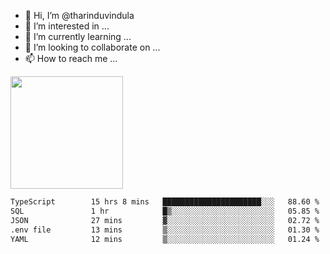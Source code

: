 - 👋 Hi, I’m @tharinduvindula
- 👀 I’m interested in ...
- 🌱 I’m currently learning ...
- 💞️ I’m looking to collaborate on ...
- 📫 How to reach me ...

<!---
tharinduvindula/tharinduvindula is a ✨ special ✨ repository because its `README.md` (this file) appears on your GitHub profile.
You can click the Preview link to take a look at your changes.
--->

<img height="180em" src="https://github-readme-stats.vercel.app/api?username=tharinduvindula&show_icons=true&hide_border=false&&count_private=true&include_all_commits=true" />


<!--START_SECTION:waka-->

```txt
TypeScript        15 hrs 8 mins   ██████████████████████░░░   88.60 %
SQL               1 hr            █▒░░░░░░░░░░░░░░░░░░░░░░░   05.85 %
JSON              27 mins         ▓░░░░░░░░░░░░░░░░░░░░░░░░   02.72 %
.env file         13 mins         ▒░░░░░░░░░░░░░░░░░░░░░░░░   01.30 %
YAML              12 mins         ▒░░░░░░░░░░░░░░░░░░░░░░░░   01.24 %
```

<!--END_SECTION:waka-->
